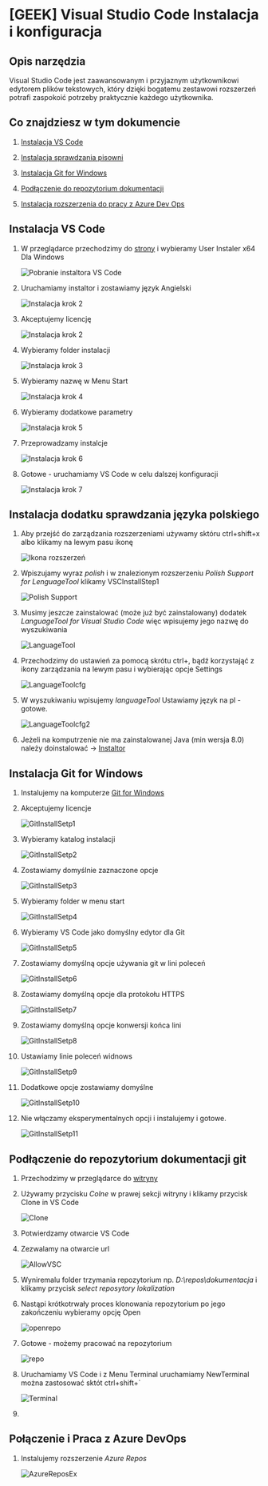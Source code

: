 # [GEEK] Visual Studio Code Instalacja i konfiguracja #

## Opis narzędzia ##
Visual Studio Code jest zaawansowanym i przyjaznym użytkownikowi edytorem plików tekstowych, który dzięki bogatemu zestawowi rozszerzeń potrafi zaspokoić potrzeby praktycznie każdego użytkownika.

## Co znajdziesz w tym dokumencie ##

1. [Instalacja VS Code](##Instalacja-VS-Code##)

1. [Instalacja sprawdzania pisowni](##Instalacja-dodatku-sprawdzania-języka-polskiego##)

1. [Instalacja Git for Windows](##Instalacja-Git-for-Windows)

1. [Podłączenie do repozytorium dokumentacji](##Podłączenie-do-repozytorium-dokumentacji-git##)

1. [Instalacja rozszerzenia do pracy z Azure Dev Ops](##Połączenie-i-Praca-z-Azure-Devops##)

## Instalacja VS Code ##

1. W przeglądarce przechodzimy do [strony](https://code.visualstudio.com/download) i wybieramy User Instaler x64 Dla Windows

    ![Pobranie instaltora VS Code](Images/instaltaorVSC.png)

1. Uruchamiamy instaltor i zostawiamy język Angielski

    ![Instalacja krok 2](Images/VSCInstallStep1.png)

1. Akceptujemy licencję

    ![Instalacja krok 2](Images/VSCInstallStep2.png)

1. Wybieramy folder instalacji

    ![Instalacja krok 3](Images/VSCInstallStep3.png)

1. Wybieramy nazwę w Menu Start

    ![Instalacja krok 4](Images/VSCInstallStep4.png)

1. Wybieramy dodatkowe parametry

    ![Instalacja krok 5](Images/VSCInstallStep5.png)

1. Przeprowadzamy instalcje

    ![Instalacja krok 6](Images/VSCInstallStep6.png)

1. Gotowe - uruchamiamy VS Code w celu dalszej konfiguracji

    ![Instalacja krok 7](Images/VSCInstallStep6.png)

## Instalacja dodatku sprawdzania języka polskiego ##

1. Aby przejść do zarządzania rozszerzeniami używamy sktóru ctrl+shift+x albo klikamy na lewym pasu ikonę

    ![Ikona rozszerzeń](Images/extentions_icon.png)

1. Wpiszujamy wyraz *polish* i w znalezionym rozszerzeniu *Polish Support for LenguageTool* klikamy VSCInstallStep1

    ![Polish Support](Images/polish_ex.png)

1. Musimy jeszcze zainstalować (może już być zainstalowany) dodatek *LanguageTool for Visual Studio Code* więc wpisujemy jego nazwę do wyszukiwania

    ![LanguageTool](Images/ln_tool.png)

1. Przechodzimy do ustawień za pomocą skrótu ctrl+, bądź korzystająć z ikony zarządzania na lewym pasu i wybierając opcje Settings

    ![LanguageToolcfg](Images/settings.png)

1. W wyszukiwaniu wpisujemy *languageTool* Ustawiamy język na pl - gotowe.

    ![LanguageToolcfg2](Images/lan_tool_set.png)

1. Jeżeli na komputrzenie nie ma zainstalowanej Java (min wersja 8.0) należy doinstalować -> [Instaltor](https://javadl.oracle.com/webapps/download/AutoDL?BundleId=239827_230deb18db3e4014bb8e3e8324f81b43)

## Instalacja Git for Windows ##

1. Instalujemy na komputerze [Git for Windows](https://github.com/git-for-windows/git/releases/download/v2.23.0.windows.1/Git-2.23.0-64-bit.exe) 

1. Akceptujemy licencje

    ![GitInstallSetp1](Images/gitinstallstep1.png)

1. Wybieramy katalog instalacji

    ![GitInstallSetp2](Images/gitinstallstep2.png)

1. Zostawiamy domyślnie zaznaczone opcje

    ![GitInstallSetp3](Images/gitinstallstep3.png)

1. Wybieramy folder w menu start

    ![GitInstallSetp4](Images/gitinstallstep4.png)

1. Wybieramy VS Code jako domyślny edytor dla Git

    ![GitInstallSetp5](Images/gitinstallstep5.png)

1. Zostawiamy domyślną opcje używania git w lini poleceń

    ![GitInstallSetp6](Images/gitinstallstep6.png)

1. Zostawiamy domyślną opcje dla protokołu HTTPS

    ![GitInstallSetp7](Images/gitinstallstep7.png)

1. Zostawiamy domyślną opcje konwersji końca lini

    ![GitInstallSetp8](Images/gitinstallstep8.png)

1. Ustawiamy linie poleceń widnows

    ![GitInstallSetp9](Images/gitinstallstep9.png)

1. Dodatkowe opcje zostawiamy domyślne

    ![GitInstallSetp10](Images/gitinstallstep10.png)

1. Nie włączamy eksperymentalnych opcji i instalujemy i gotowe.

    ![GitInstallSetp11](Images/gitinstallstep10.png)


## Podłączenie do repozytorium dokumentacji git ##

1. Przechodzimy w przeglądarce do [witryny](https://dev.azure.com/soneta/Soneta/_git/dokumentacja.git)

1. Używamy przycisku *Colne* w prawej sekcji witryny i klikamy przycisk Clone in VS Code

    ![Clone](Images/clone.png)

1. Potwierdzamy otwarcie VS Code

1. Zezwalamy na otwarcie url

    ![AllowVSC](Images/allowVSC.png)

1. Wyniremalu folder trzymania repozytorium np. *D:\repos\dokumentacja* i klikamy przycisk *select reposytory lokalization*

1. Nastąpi krótkotrwały proces klonowania repozytorium po jego zakończeniu wybieramy opcję Open

    ![openrepo](Images/openrepo.png)

1. Gotowe - możemy pracować na repozytorium

    ![repo](Images/openrepo.png)



1. Uruchamiamy VS Code i z Menu Terminal uruchamiamy NewTerminal można zastosować sktót ctrl+shift+`

    ![Terminal](Images/terminal.png)

1. 

## Połączenie i Praca z Azure DevOps ##

1. Instalujemy rozszerzenie *Azure Repos*

    ![AzureReposEx](Images/azurereposex.png)


